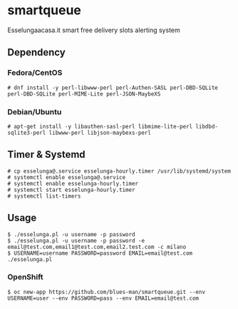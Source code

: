 # smartqueue
Esselungaacasa.it smart free delivery slots alerting system


## Dependency

### Fedora/CentOS

```
# dnf install -y perl-libwww-perl perl-Authen-SASL perl-DBD-SQLite perl-DBD-SQLite perl-MIME-Lite perl-JSON-MaybeXS
```

### Debian/Ubuntu

```
# apt-get install -y libauthen-sasl-perl libmime-lite-perl libdbd-sqlite3-perl libwww-perl libjson-maybexs-perl
```

## Timer & Systemd

```
# cp esselunga@.service esselunga-hourly.timer /usr/lib/systemd/system
# systemctl enable esselunga@.service
# systemctl enable esselunga-hourly.timer
# systemctl start esselunga-hourly.timer
# systemctl list-timers
```
## Usage

```
$ ./esselunga.pl -u username -p password
$ ./esselunga.pl -u username -p password -e email@test.com,email1@test.com,email2.test.com -c milano
$ USERNAME=username PASSWORD=password EMAIL=email@test.com ./esselunga.pl
```

### OpenShift

```
$ oc new-app https://github.com/blues-man/smartqueue.git --env USERNAME=user --env PASSWORD=pass --env EMAIL=email@test.com 
```

